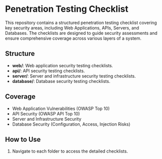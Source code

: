 # Penetration Testing Checklist

This repository contains a structured penetration testing checklist covering key security areas, including Web Applications, APIs, Servers, and Databases. The checklists are designed to guide security assessments and ensure comprehensive coverage across various layers of a system.

## Structure
- **web/**: Web application security testing checklists.
- **api/**: API security testing checklists.
- **server/**: Server and infrastructure security testing checklists.
- **database/**: Database security testing checklists.

## Coverage
- Web Application Vulnerabilities (OWASP Top 10)
- API Security (OWASP API Top 10)
- Server and Infrastructure Security
- Database Security (Configuration, Access, Injection Risks)

## How to Use
1. Navigate to each folder to access the detailed checklists.





